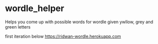 # wordle_helper

Helps you come up with possible words for wordle given ywllow, grey and green letters

first iteration below
https://ridwan-wordle.herokuapp.com
